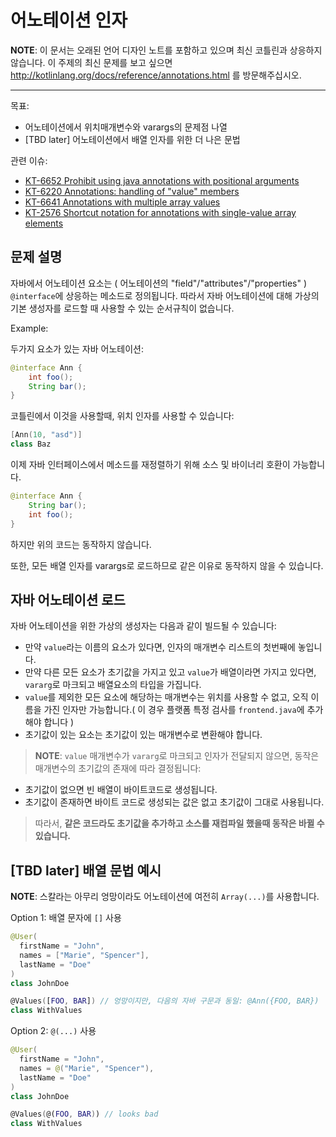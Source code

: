 # 어노테이션 인자
**NOTE**: 이 문서는 오래된 언어 디자인 노트를 포함하고 있으며 최신 코틀린과 상응하지 않습니다. 이 주제의 최신 문제를 보고 싶으면 http://kotlinlang.org/docs/reference/annotations.html 를 방문해주십시오.

***

목표:
* 어노테이션에서 위치매개변수와 varargs의 문제점 나열
* \[TBD later] 어노테이션에서 배열 인자를 위한 더 나은 문법

관련 이슈:
* [KT-6652 Prohibit using java annotations with positional arguments](https://youtrack.jetbrains.com/issue/KT-6652)
* [KT-6220 Annotations: handling of "value" members](https://youtrack.jetbrains.com/issue/KT-6220)
* [KT-6641 Annotations with multiple array values](https://youtrack.jetbrains.com/issue/KT-6641)
* [KT-2576 Shortcut notation for annotations with single-value array elements](https://youtrack.jetbrains.com/issue/KT-2576)

## 문제 설명

자바에서 어노테이션 요소는 ( 어노테이션의 "field"/"attributes"/"properties" ) `@interface`에 상응하는 메소드로 정의됩니다. 따라서 자바 어노테이션에 대해 가상의 기본 생성자를 로드할 때 사용할 수 있는 순서규칙이 없습니다.

Example:

두가지 요소가 있는 자바 어노테이션:

``` java
@interface Ann {
    int foo();
    String bar();
}
```

코틀린에서 이것을 사용할때, 위치 인자를 사용할 수 있습니다:

``` kotlin
[Ann(10, "asd")]
class Baz
```

이제 자바 인터페이스에서 메소드를 재정렬하기 위해 소스 및 바이너리 호환이 가능합니다.

``` java
@interface Ann {
    String bar();
    int foo();
}
```

하지만 위의 코드는 동작하지 않습니다.

또한, 모든 배열 인자를 varargs로 로드하므로 같은 이유로 동작하지 않을 수 있습니다.

## 자바 어노테이션 로드

자바 어노테이션을 위한 가상의 생성자는 다음과 같이 빌드될 수 있습니다:
* 만약 `value`라는 이름의 요소가 있다면, 인자의 매개변수 리스트의 첫번째에 놓입니다.
* 만약 다른 모든 요소가 초기값을 가지고 있고 `value`가 배열이라면 가지고 있다면, `vararg`로 마크되고 배열요소의 타입을 가집니다.
* `value`를 제외한 모든 요소에 해당하는 매개변수는 위치를 사용할 수 없고, 오직 이름을 가진 인자만 가능합니다.( 이 경우 플랫폼 특정 검사를 `frontend.java`에 추가해야 합니다 )
* 초기값이 있는 요소는 초기값이 있는 매개변수로 변환해야 합니다.

>**NOTE**: `value` 매개변수가 `vararg`로 마크되고 인자가 전달되지 않으면, 동작은 매개변수의 초기값의 존재에 따라 결정됩니다:
* 초기값이 없으면 빈 배열이 바이트코드로 생성됩니다.
* 초기값이 존재하면 바이트 코드로 생성되는 값은 없고 초기값이 그대로 사용됩니다.

> 따라서, **같은 코드라도 초기값을 추가하고 소스를 재컴파일 했을때 동작은 바뀔 수 있습니다.**

## \[TBD later] 배열 문법 예시

**NOTE**: 스칼라는 아무리 엉망이라도 어노테이션에 여전히 `Array(...)`를 사용합니다.

Option 1: 배열 문자에 `[]` 사용

``` kotlin
@User(
  firstName = "John",
  names = ["Marie", "Spencer"],
  lastName = "Doe"
)
class JohnDoe

@Values([FOO, BAR]) // 엉망이지만, 다음의 자바 구문과 동일: @Ann({FOO, BAR})
class WithValues
```

Option 2: `@(...)` 사용

``` kotlin
@User(
  firstName = "John",
  names = @("Marie", "Spencer"),
  lastName = "Doe"
)
class JohnDoe

@Values(@(FOO, BAR)) // looks bad
class WithValues
```
